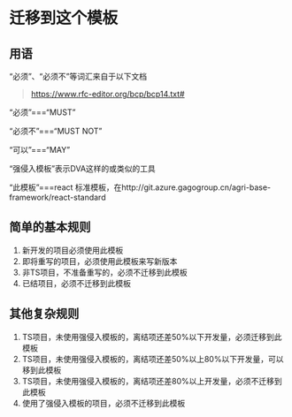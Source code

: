 # 迁移到这个模板
## 用语
“必须”、“必须不”等词汇来自于以下文档

> https://www.rfc-editor.org/bcp/bcp14.txt#

“必须”===“MUST”

“必须不”===“MUST NOT”

“可以”===“MAY”

“强侵入模板”表示DVA这样的或类似的工具

“此模板”===react 标准模板，在http://git.azure.gagogroup.cn/agri-base-framework/react-standard

## 简单的基本规则
1. 新开发的项目必须使用此模板
2. 即将重写的项目，必须使用此模板来写新版本
4. 非TS项目，不准备重写的，必须不迁移到此模板
5. 已结项目，必须不迁移到此模板

## 其他复杂规则
1. TS项目，未使用强侵入模板的，离结项还差50%以下开发量，必须迁移到此模板
2. TS项目，未使用强侵入模板的，离结项还差50%以上80%以下开发量，可以移到此模板
1. TS项目，未使用强侵入模板的，离结项还差80%以上开发量，必须不迁移到此模板
5. 使用了强侵入模板的项目，必须不迁移到此模板